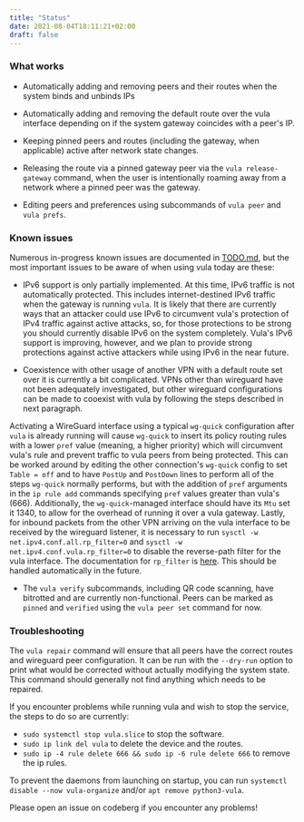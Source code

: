 ```yaml
---
title: "Status"
date: 2021-08-04T18:11:21+02:00
draft: false
---
```


### What works

* Automatically adding and removing peers and their routes when the system binds and unbinds IPs

* Automatically adding and removing the default route over the vula interface depending on if the system gateway coincides with a peer's IP.

* Keeping pinned peers and routes (including the gateway, when applicable) active after network state changes.

* Releasing the route via a pinned gateway peer via the `vula release-gateway` command, when the user is intentionally roaming away from a network where a pinned peer was the gateway.

* Editing peers and preferences using subcommands of `vula peer` and `vula prefs`.

### Known issues

Numerous in-progress known issues are documented in [TODO.md](https://codeberg.org/vula/vula/src/branch/main/TODO.md), but the most important issues to be aware of when using vula today are these:

* IPv6 support is only partially implemented. At this time, IPv6 traffic is not automatically protected. This includes internet-destined IPv6 traffic when the gateway is running `vula`. It is likely that there are currently ways that an attacker could use IPv6 to circumvent vula's protection of IPv4 traffic against active attacks, so, for those protections to be strong you should currently disable IPv6 on the system completely. Vula's IPv6 support is improving, however, and we plan to provide strong protections against active attackers while using IPv6 in the near future.

* Coexistence with other usage of another VPN with a default route set over it is currently a bit complicated. VPNs other than wireguard have not been adequately investigated, but other wireguard configurations can be made to cooexist with vula by following the steps described in next paragraph.

Activating a WireGuard interface using a typical `wg-quick` configuration after `vula` is already running will cause `wg-quick` to insert its policy routing rules with a lower `pref` value (meaning, a higher priority) which will circumvent vula's rule and prevent traffic to vula peers from being protected. This can be worked around by editing the other connection's `wg-quick` config to set `Table = off` and to have `PostUp` and `PostDown` lines to perform all of the steps `wg-quick` normally performs, but with the addition of `pref` arguments in the `ip rule add` commands specifying `pref` values greater than vula's (666). Additionally, the `wg-quick`-managed interface should have its `Mtu` set it 1340, to allow for the overhead of running it over a vula gateway.  Lastly, for inbound packets from the other VPN arriving on the vula interface to be received by the wireguard listener, it is necessary to run `sysctl -w net.ipv4.conf.all.rp_filter=0` and `sysctl -w net.ipv4.conf.vula.rp_filter=0` to disable the reverse-path filter for the vula interface. The documentation for `rp_filter` is [here](https://git.kernel.org/pub/scm/linux/kernel/git/stable/linux.git/tree/Documentation/networking/ip-sysctl.rst?h=v6.1#n1555). This should be handled automatically in the future.

* The `vula verify` subcommands, including QR code scanning, have bitrotted and are currently non-functional. Peers can be marked as `pinned` and `verified` using the `vula peer set` command for now.

### Troubleshooting

The `vula repair` command will ensure that all peers have the correct routes and wireguard peer configuration. It can be run with the `--dry-run` option to print what would be corrected without actually modifying the system state. This command should generally not find anything which needs to be repaired.

If you encounter problems while running vula and wish to stop the service, the steps to do so are currently:

* `sudo systemctl stop vula.slice` to stop the software.
* `sudo ip link del vula` to delete the device and the routes. 
* `sudo ip -4 rule delete 666 && sudo ip -6 rule delete 666` to remove the ip rules.

To prevent the daemons from launching on startup, you can run `systemctl disable --now vula-organize` and/or `apt remove python3-vula`.

Please open an issue on codeberg if you encounter any problems!
